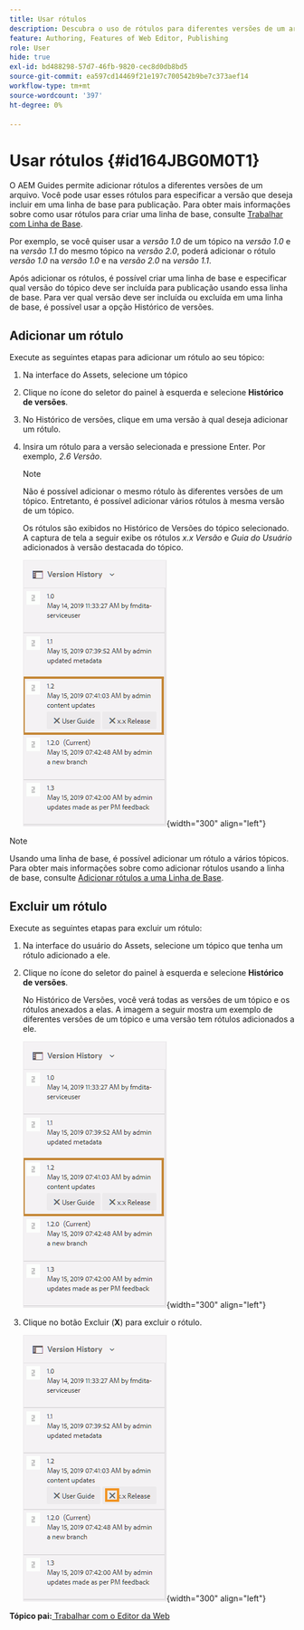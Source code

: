```yaml
---
title: Usar rótulos
description: Descubra o uso de rótulos para diferentes versões de um arquivo no AEM Guides. Saiba como adicionar ou excluir um rótulo a uma versão de um tópico.
feature: Authoring, Features of Web Editor, Publishing
role: User
hide: true
exl-id: bd488298-57d7-46fb-9820-cec8d0db8bd5
source-git-commit: ea597cd14469f21e197c700542b9be7c373aef14
workflow-type: tm+mt
source-wordcount: '397'
ht-degree: 0%

---
```


# Usar rótulos {#id164JBG0M0T1}

O AEM Guides permite adicionar rótulos a diferentes versões de um arquivo. Você pode usar esses rótulos para especificar a versão que deseja incluir em uma linha de base para publicação. Para obter mais informações sobre como usar rótulos para criar uma linha de base, consulte [Trabalhar com Linha de Base](generate-output-use-baseline-for-publishing.md#).

Por exemplo, se você quiser usar a *versão 1.0* de um tópico na *versão 1.0* e na *versão 1.1* do mesmo tópico na *versão 2.0*, poderá adicionar o rótulo *versão 1.0* na *versão 1.0* e na *versão 2.0* na *versão 1.1*.

Após adicionar os rótulos, é possível criar uma linha de base e especificar qual versão do tópico deve ser incluída para publicação usando essa linha de base. Para ver qual versão deve ser incluída ou excluída em uma linha de base, é possível usar a opção Histórico de versões.

## Adicionar um rótulo

Execute as seguintes etapas para adicionar um rótulo ao seu tópico:

1. Na interface do Assets, selecione um tópico
1. Clique no ícone do seletor do painel à esquerda e selecione **Histórico de versões**.
1. No Histórico de versões, clique em uma versão à qual deseja adicionar um rótulo.

1. Insira um rótulo para a versão selecionada e pressione Enter. Por exemplo, *2.6 Versão*.

   >[!NOTE]
   >
   > Não é possível adicionar o mesmo rótulo às diferentes versões de um tópico. Entretanto, é possível adicionar vários rótulos à mesma versão de um tópico.

   Os rótulos são exibidos no Histórico de Versões do tópico selecionado. A captura de tela a seguir exibe os rótulos *x.x Versão* e *Guia do Usuário* adicionados à versão destacada do tópico.

   ![](images/labels.png){width="300" align="left"}

>[!NOTE]
>
> Usando uma linha de base, é possível adicionar um rótulo a vários tópicos. Para obter mais informações sobre como adicionar rótulos usando a linha de base, consulte [Adicionar rótulos a uma Linha de Base](generate-output-use-baseline-for-publishing.md#id184KD0T305Z).

## Excluir um rótulo

Execute as seguintes etapas para excluir um rótulo:

1. Na interface do usuário do Assets, selecione um tópico que tenha um rótulo adicionado a ele.
1. Clique no ícone do seletor do painel à esquerda e selecione **Histórico de versões**.

   No Histórico de Versões, você verá todas as versões de um tópico e os rótulos anexados a elas. A imagem a seguir mostra um exemplo de diferentes versões de um tópico e uma versão tem rótulos adicionados a ele.

   ![](images/labels.png){width="300" align="left"}

1. Clique no botão Excluir \(**X**\) para excluir o rótulo.

   ![](images/delete-labels.png){width="300" align="left"}


**Tópico pai:**&#x200B;[&#x200B; Trabalhar com o Editor da Web](web-editor.md)
